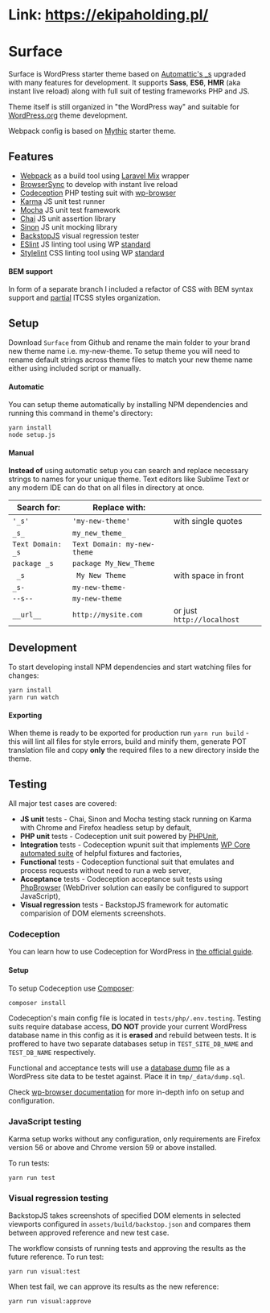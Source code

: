 # Link: https://ekipaholding.pl/

# Surface
Surface is WordPress starter theme based on [Automattic's _s](https://github.com/Automattic/_s) upgraded with many features for development. It supports **Sass**, **ES6**, **HMR** (aka instant live reload) along with full suit of testing frameworks PHP and JS.

Theme itself is still organized in "the WordPress way" and suitable for [WordPress.org](http://wordpress.org/) theme development.

Webpack config is based on [Mythic](https://github.com/justintadlock/mythic) starter theme.

## Features
* [Webpack](https://webpack.js.org/) as a build tool using [Laravel Mix](https://laravel-mix.com/) wrapper
* [BrowserSync](https://browsersync.io/) to develop with instant live reload
* [Codeception](http://codeception.com/) PHP testing suit with [wp-browser](https://wpbrowser.wptestkit.dev/)
* [Karma](https://karma-runner.github.io/) JS unit test runner
* [Mocha](https://mochajs.org/) JS unit test framework
* [Chai](http://chaijs.com/) JS unit assertion library
* [Sinon](http://sinonjs.org/) JS unit mocking library
* [BackstopJS](https://garris.github.io/BackstopJS/) visual regression tester
* [ESlint](https://eslint.org/) JS linting tool using WP [standard](https://www.npmjs.com/package/@wordpress/eslint-plugin)
* [Stylelint](https://stylelint.io/) CSS linting tool using WP [standard](https://github.com/WordPress-Coding-Standards/stylelint-config-wordpress)

#### BEM support

In form of a separate branch I included a refactor of CSS with BEM syntax support and [partial](https://csswizardry.com/2015/08/bemit-taking-the-bem-naming-convention-a-step-further/) ITCSS styles organization.

## Setup
Download `Surface` from Github and rename the main folder to your brand new theme name i.e. my-new-theme.
To setup theme you will need to rename default strings across theme files to match your new theme name either using included script or manually.

#### Automatic

You can setup theme automatically by installing NPM dependencies and running this command in theme's directory:

```
yarn install
node setup.js
```

#### Manual

**Instead of** using automatic setup you can search and replace necessary strings to names for your unique theme. Text editors like Sublime Text or any modern IDE can do that on all files in directory at once.

| Search for: | Replace with: |  |
|---|---|---|
| `'_s'` | `'my-new-theme'` | with single quotes |
| `_s_` | `my_new_theme_` | |
| `Text Domain: _s` | `Text Domain: my-new-theme` | |
| `package _s` | `package My_New_Theme` |  |
| <code>&nbsp;_s</code> | <code>&nbsp;My New Theme</code> | with space in front |
| `_s-` | `my-new-theme-` | |
| `--s--` | `my-new-theme` | |
| `__url__` | `http://mysite.com` | or just `http://localhost` |

## Development

To start developing install NPM dependencies and start watching files for changes:

```
yarn install
yarn run watch
```

#### Exporting
When theme is ready to be exported for production run `yarn run build` - this will lint all files for style errors, build and minify them, generate POT translation file and copy **only** the required files to a new directory inside the theme.


## Testing

All major test cases are covered:

* **JS unit** tests - Chai, Sinon and Mocha testing stack running on Karma with Chrome and Firefox headless setup by default,
* **PHP unit** tests - Codeception unit suit powered by [PHPUnit](https://phpunit.de/),
* **Integration** tests - Codeception wpunit suit that implements [WP Core automated suite](https://make.wordpress.org/core/handbook/testing/automated-testing/phpunit/) of helpful fixtures and factories,
* **Functional** tests - Codeception functional suit that emulates and process requests without need to run a web server,
* **Acceptance** tests - Codeception acceptance suit tests using [PhpBrowser](https://codeception.com/docs/modules/PhpBrowser) (WebDriver solution can easily be configured to support JavaScript),
* **Visual regression** tests - BackstopJS framework for automatic comparision of DOM elements screenshots.

### Codeception

You can learn how to use Codeception for WordPress in [the official guide](https://codeception.com/for/wordpress).

#### Setup

To setup Codeception use [Composer](https://getcomposer.org/):

```
composer install
```

Codeception's main config file is located in `tests/php/.env.testing`. Testing suits require database access, **DO NOT** provide your current WordPress database name in this config as it is **erased** and rebuild between tests. It is proffered to have two separate databases setup in `TEST_SITE_DB_NAME` and `TEST_DB_NAME` respectively.

Functional and acceptance tests will use a [database dump](https://codeception.com/docs/modules/Db#sql-data-dump) file as a WordPress site data to be testet against. Place it in `tmp/_data/dump.sql`.

Check [wp-browser documentation](https://wpbrowser.wptestkit.dev/) for more in-depth info on setup and configuration.

### JavaScript testing

Karma setup works without any configuration, only requirements are Firefox version 56 or above and Chrome version 59 or above installed.

To run tests:

```
yarn run test
```

### Visual regression testing

BackstopJS takes screenshots of specified DOM elements in selected viewports configured in `assets/build/backstop.json` and compares them between approved reference and new test case.

The workflow consists of running tests and approving the results as the future reference. To run test:

```
yarn run visual:test
```

When test fail, we can approve its results as the new reference:

```
yarn run visual:approve
```
